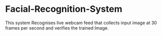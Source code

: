 # Facial-Recognition-System
This system Recognises live webcam feed that collects input image at 30 frames per second and verifies the trained Image.
